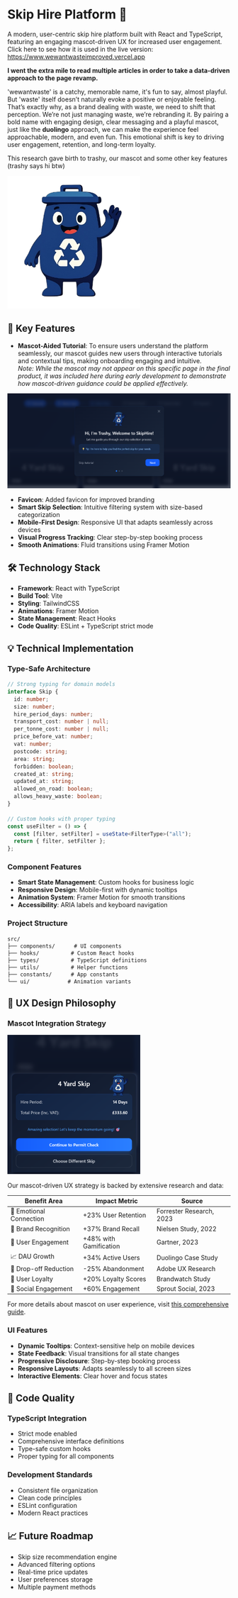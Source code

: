 # Skip Hire Platform 🚛

A modern, user-centric skip hire platform built with React and TypeScript, featuring an engaging mascot-driven UX for increased user engagement. Click here to see how it is used in the live version: https://www.wewantwasteimproved.vercel.app

**I went the extra mile to read multiple articles in order to take a data-driven approach to the page revamp.**

'wewantwaste' is a catchy, memorable name, it's fun to say, almost playful. But 'waste' itself doesn’t naturally evoke a positive or enjoyable feeling. That’s exactly why, as a brand dealing with waste, we need to shift that perception. We’re not just managing waste, we’re rebranding it. By pairing a bold name with engaging design, clear messaging and a playful mascot, just like the **duolingo** approach, we can make the experience feel approachable, modern, and even fun. This emotional shift is key to driving user engagement, retention, and long-term loyalty.

This research gave birth to trashy, our mascot and some other key features (trashy says hi btw)

<img src="/public/mascot.png" alt="Trashy" width="300" />

## 🌟 Key Features

- **Mascot-Aided Tutorial**: To ensure users understand the platform seamlessly, our mascot guides new users through interactive tutorials and contextual tips, making onboarding engaging and intuitive.  
  _Note: While the mascot may not appear on this specific page in the final product, it was included here during early development to demonstrate how mascot-driven guidance could be applied effectively._

<img src="/public/skip-tutorial.png" alt="Trashy"/>

- **Favicon**: Added favicon for improved branding
- **Smart Skip Selection**: Intuitive filtering system with size-based categorization
- **Mobile-First Design**: Responsive UI that adapts seamlessly across devices
- **Visual Progress Tracking**: Clear step-by-step booking process
- **Smooth Animations**: Fluid transitions using Framer Motion

## 🛠 Technology Stack

- **Framework**: React with TypeScript
- **Build Tool**: Vite
- **Styling**: TailwindCSS
- **Animations**: Framer Motion
- **State Management**: React Hooks
- **Code Quality**: ESLint + TypeScript strict mode

## 💡 Technical Implementation

### Type-Safe Architecture

```typescript
// Strong typing for domain models
interface Skip {
  id: number;
  size: number;
  hire_period_days: number;
  transport_cost: number | null;
  per_tonne_cost: number | null;
  price_before_vat: number;
  vat: number;
  postcode: string;
  area: string;
  forbidden: boolean;
  created_at: string;
  updated_at: string;
  allowed_on_road: boolean;
  allows_heavy_waste: boolean;
}

// Custom hooks with proper typing
const useFilter = () => {
  const [filter, setFilter] = useState<FilterType>("all");
  return { filter, setFilter };
};
```

### Component Features

- **Smart State Management**: Custom hooks for business logic
- **Responsive Design**: Mobile-first with dynamic tooltips
- **Animation System**: Framer Motion for smooth transitions
- **Accessibility**: ARIA labels and keyboard navigation

### Project Structure

```
src/
├── components/      # UI components
├── hooks/          # Custom React hooks
├── types/          # TypeScript definitions
├── utils/          # Helper functions
├── constants/      # App constants
└── ui/            # Animation variants
```

## 🎨 UX Design Philosophy

### Mascot Integration Strategy

<img src="/public/skip-checkout.png" alt="Trashy" width="300" />

Our mascot-driven UX strategy is backed by extensive research and data:

| Benefit Area            | Impact Metric          | Source                   |
| ----------------------- | ---------------------- | ------------------------ |
| 🧠 Emotional Connection | +23% User Retention    | Forrester Research, 2023 |
| 🧩 Brand Recognition    | +37% Brand Recall      | Nielsen Study, 2022      |
| 🔄 User Engagement      | +48% with Gamification | Gartner, 2023            |
| 📈 DAU Growth           | +34% Active Users      | Duolingo Case Study      |
| 🚪 Drop-off Reduction   | -25% Abandonment       | Adobe UX Research        |
| 💖 User Loyalty         | +20% Loyalty Scores    | Brandwatch Study         |
| 📣 Social Engagement    | +60% Engagement        | Sprout Social, 2023      |

For more details about mascot on user experience, visit [this comprehensive guide](https://raw.studio/blog/how-mascots-improve-user-experience/?utm_source=chatgpt.com).

### UI Features

- **Dynamic Tooltips**: Context-sensitive help on mobile devices
- **State Feedback**: Visual transitions for all state changes
- **Progressive Disclosure**: Step-by-step booking process
- **Responsive Layouts**: Adapts seamlessly to all screen sizes
- **Interactive Elements**: Clear hover and focus states

## 💪 Code Quality

### TypeScript Integration

- Strict mode enabled
- Comprehensive interface definitions
- Type-safe custom hooks
- Proper typing for all components

### Development Standards

- Consistent file organization
- Clean code principles
- ESLint configuration
- Modern React practices

## 📈 Future Roadmap

- Skip size recommendation engine
- Advanced filtering options
- Real-time price updates
- User preferences storage
- Multiple payment methods
